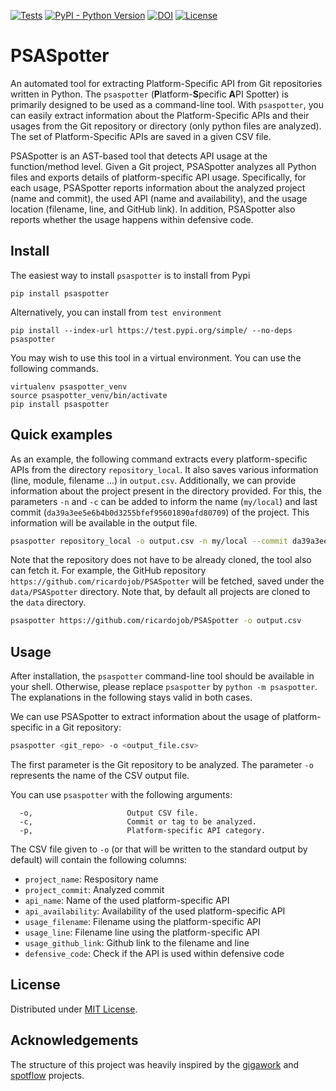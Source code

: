 [![Tests](https://github.com/ricardojob/PSASpotter/actions/workflows/tests.yaml/badge.svg)](https://github.com/ricardojob/PSASpotter/actions/workflows/tests.yaml)
[![PyPI - Python Version](https://img.shields.io/pypi/pyversions/psaspotter)](https://pypi.org/project/psaspotter/)
[![DOI](https://zenodo.org/badge/DOI/10.5281/zenodo.7025599.svg)](https://doi.org/10.5281/zenodo.14029218)
[![License](https://img.shields.io/badge/License-MIT-blue)](LICENSE.txt)

<!-- ![Maven](https://github.com/VariantSync/SyncStudy/actions/workflows/maven.yml/badge.svg) -->
<!-- [![DOI](https://zenodo.org/badge/DOI/10.5281/zenodo.7025599.svg)](https://doi.org/10.5281/zenodo.14029218)
[![Documentation](https://img.shields.io/badge/Documentation-read%20here-blue)][documentation]
[![Requirements](https://img.shields.io/badge/System%20Requirements-read%20here-blue)](INSTALL.md)
[![Install](https://img.shields.io/badge/Installation%20Instructions-read%20here-blue)](INSTALL.md)
[![License](https://img.shields.io/badge/License-Apache%202.0-blue)](LICENSE) -->

# PSASpotter

An automated tool for extracting Platform-Specific API from Git repositories written in Python. 
The `psaspotter` (**P**latform-**S**pecific **A**PI Spotter) is primarily designed to be used as a command-line tool. 
With `psaspotter`, you can easily extract information about the Platform-Specific APIs and their usages from the Git repository or directory (only python files are analyzed).
The set of Platform-Specific APIs are saved in a given CSV file.

PSASpotter is an AST-based tool that detects API usage at the function/method level. 
Given a Git project, PSASpotter analyzes all Python files and exports details of platform-specific API usage. 
Specifically, for each usage, PSASpotter reports information about the analyzed project (name and commit), the used API (name and availability), and the usage location (filename, line, and GitHub link). 
In addition, PSASpotter also reports whether the usage happens within defensive code.

## Install

The easiest way to install `psaspotter` is to install from Pypi

```
pip install psaspotter
```

Alternatively, you can install from `test environment`
```
pip install --index-url https://test.pypi.org/simple/ --no-deps psaspotter
```

You may wish to use this tool in a virtual environment. You can use the following commands.

```
virtualenv psaspotter_venv
source psaspotter_venv/bin/activate
pip install psaspotter
```

## Quick examples

As an example, the following command extracts every platform-specific APIs from the directory `repository_local`. 
It also saves various information (line, module, filename ...) in `output.csv`. 
Additionally, we can provide information about the project present in the directory provided. 
For this, the parameters `-n` and `-c` can be added to inform the name (`my/local`) and last commit (`da39a3ee5e6b4b0d3255bfef95601890afd80709`) of the project. 
This information will be available in the output file.

```bash
psaspotter repository_local -o output.csv -n my/local --commit da39a3ee5e6b4b0d3255bfef95601890afd80709 
```

Note that the repository does not have to be already cloned, the tool also can fetch it. 
For example, the GitHub repository `https://github.com/ricardojob/PSASpotter` will be fetched, saved under the `data/PSASpotter` directory.
Note that, by default all projects are cloned to the `data` directory.

```bash
psaspotter https://github.com/ricardojob/PSASpotter -o output.csv
```

## Usage

After installation, the `psaspotter` command-line tool should be available in your shell. 
Otherwise, please replace `psaspotter` by `python -m psaspotter`. 
The explanations in the following stays valid in both cases.

We can use PSASpotter to extract information about the usage of platform-specific in a Git repository:


```bash
psaspotter <git_repo> -o <output_file.csv>
```

The first parameter is the Git repository to be analyzed. 
The parameter `-o` represents the name of the CSV output file.

You can use `psaspotter` with the following arguments:

```
  -o,                     Output CSV file.
  -c,                     Commit or tag to be analyzed.
  -p,                     Platform-specific API category.
```

The CSV file given to `-o` (or that will be written to the standard output by default) will contain the following columns:
- `project_name`: Respository name
- `project_commit`: Analyzed commit
- `api_name`: Name of the used platform-specific API
- `api_availability`: Availability of the used platform-specific API
- `usage_filename`: Filename using the platform-specific API
- `usage_line`: Filename line using the platform-specific API
- `usage_github_link`: Github link to the filename and line
- `defensive_code`: Check if the API is used within defensive code

## License

Distributed under [MIT License](https://github.com/ricardojob/PSASpotter/blob/main/LICENSE.txt).

## Acknowledgements

The structure of this project was heavily inspired by the [gigawork](https://github.com/cardoeng/gigawork) and [spotflow](https://github.com/andrehora/spotflow) projects.